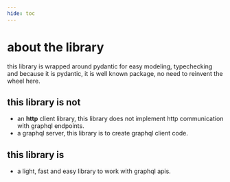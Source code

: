 ```yaml
---
hide: toc
---
```

# about the library
this library is wrapped around pydantic for easy modeling, typechecking and 
because it is pydantic, it is well known package, no need to reinvent the wheel here.

## this library **is not**
  * an **http** client library, this library does not implement http communication with graphql endpoints.
  * a graphql server, this library is to create graphql client code.

## this library **is**
  * a light, fast and easy library to work with graphql apis.

